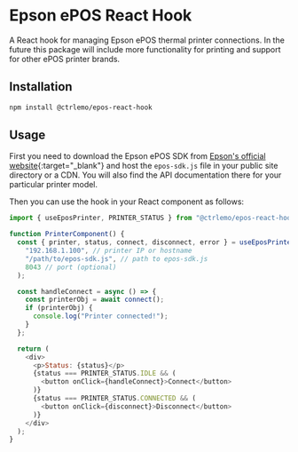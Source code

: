 # Epson ePOS React Hook

A React hook for managing Epson ePOS thermal printer connections.
In the future this package will include more functionality for printing and support for other ePOS printer brands.

## Installation

```bash
npm install @ctrlemo/epos-react-hook
```

## Usage

First you need to download the Epson ePOS SDK from [Epson's official website](https://support.epson.net/setupnavi/){:target="\_blank"} and host the `epos-sdk.js` file in your public site directory or a CDN. You will also find the API documentation there for your particular printer model.

Then you can use the hook in your React component as follows:

```javascript
import { useEposPrinter, PRINTER_STATUS } from "@ctrlemo/epos-react-hook";

function PrinterComponent() {
  const { printer, status, connect, disconnect, error } = useEposPrinter(
    "192.168.1.100", // printer IP or hostname
    "/path/to/epos-sdk.js", // path to epos-sdk.js
    8043 // port (optional)
  );

  const handleConnect = async () => {
    const printerObj = await connect();
    if (printerObj) {
      console.log("Printer connected!");
    }
  };

  return (
    <div>
      <p>Status: {status}</p>
      {status === PRINTER_STATUS.IDLE && (
        <button onClick={handleConnect}>Connect</button>
      )}
      {status === PRINTER_STATUS.CONNECTED && (
        <button onClick={disconnect}>Disconnect</button>
      )}
    </div>
  );
}
```
